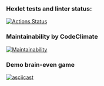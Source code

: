 ### Hexlet tests and linter status:
[![Actions Status](https://github.com/DRON369/backend-project-lvl1/actions/workflows/hexlet-check.yml/badge.svg)](https://github.com/DRON369/backend-project-lvl1/actions)

### Maintainability by CodeClimate 
[![Maintainability](https://api.codeclimate.com/v1/badges/d54bb601be52cc709f8c/maintainability)](https://codeclimate.com/github/DRON369/backend-project-lvl1/maintainability)

### Demo brain-even game
[![asciicast](https://asciinema.org/a/TZL9NdVy0jdZao76fTABB9R8p.svg)](https://asciinema.org/a/TZL9NdVy0jdZao76fTABB9R8p)